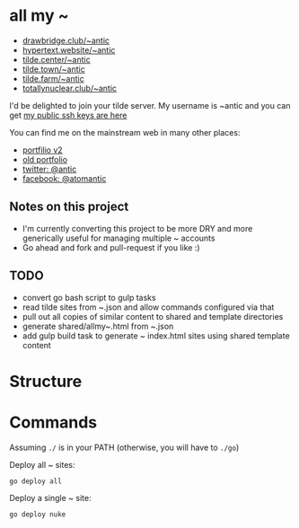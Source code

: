 # all my ~

- [drawbridge.club/~antic](http://drawbridge.club/~antic)
- [hypertext.website/~antic](http://hypertext.website/~antic)
- [tilde.center/~antic](http://tilde.center/~antic)
- [tilde.town/~antic](http://tilde.town/~antic)
- [tilde.farm/~antic](http://tilde.town/~antic)
- [totallynuclear.club/~antic](http://totallynuclear.club/~antic)

I'd be delighted to join your tilde server. My username is ~antic and you can get [my public ssh keys are here](https://raw.githubusercontent.com/atomantic/tilde/master/shared/.ssh/authorized_keys)

You can find me on the mainstream web in many other places:

- [portfilio v2](https://atomantic.github.io)
- [old portfolio](http://adameivy.com)
- [twitter: @antic](https://twitter.com/antic)
- [facebook: @atomantic](https://twitter.com/atomantic)


## Notes on this project

- I'm currently converting this project to be more DRY and more generically useful for managing multiple ~ accounts
- Go ahead and fork and pull-request if you like :)

## TODO

- convert go bash script to gulp tasks
- read tilde sites from ~.json and allow commands configured via that
- pull out all copies of similar content to shared and template directories
- generate shared/allmy~.html from ~.json
- add gulp build task to generate ~ index.html sites using shared template content

# Structure


# Commands
Assuming `./` is in your PATH (otherwise, you will have to `./go`)

Deploy all ~ sites:
```
go deploy all
```

Deploy a single ~ site:
```
go deploy nuke
```